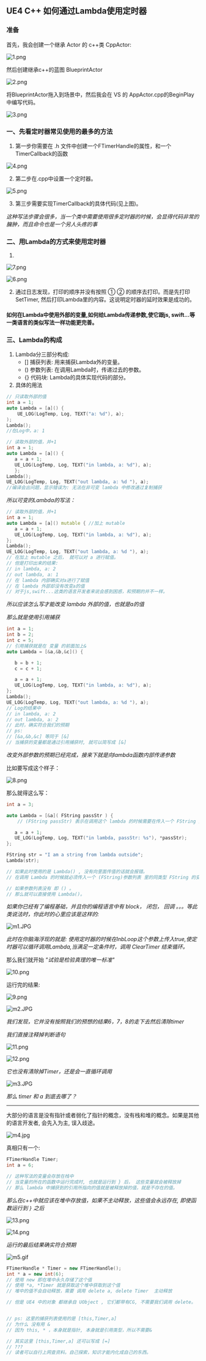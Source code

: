## UE4 C++ 如何通过Lambda使用定时器

### 准备
首先，我会创建一个继承 Actor 的 c++类 CppActor:

![1.png](https://raw.githubusercontent.com/Yuanjihua1/UE4LambdaPractice/master/img/1.png)

然后创建继承c++的蓝图 BlueprintActor

![2.png](https://raw.githubusercontent.com/Yuanjihua1/UE4LambdaPractice/master/img/2.png)

将BlueprintActor拖入到场景中，然后我会在 VS 的 AppActor.cpp的BeginPlay中编写代码。

![3.png](https://raw.githubusercontent.com/Yuanjihua1/UE4LambdaPractice/master/img/3.png)

### 一、先看定时器常见使用的最多的方法
1. 第一步你需要在 .h 文件中创建一个FTimerHandle的属性，和一个TimerCallback的函数

![4.png](https://raw.githubusercontent.com/Yuanjihua1/UE4LambdaPractice/master/img/4.png)

2. 第二步在.cpp中设置一个定时器。

![5.png](https://raw.githubusercontent.com/Yuanjihua1/UE4LambdaPractice/master/img/5.png)

3. 第三步需要实现TimerCallback的具体代码(见上图)。

*这种写法步骤会很多，当一个类中需要使用很多定时器的时候，会显得代码非常的臃肿，而且命令也是一个另人头疼的事*

### 二、用Lambda的方式来使用定时器
1. 

![7.png](https://raw.githubusercontent.com/Yuanjihua1/UE4LambdaPractice/master/img/7.png)

![6.png](https://raw.githubusercontent.com/Yuanjihua1/UE4LambdaPractice/master/img/6.png)

2. 通过日志发现，打印的顺序并没有按照 ① ② 的顺序去打印。而是先打印SetTimer, 然后打印Lambda里的内容。这说明定时器的延时效果是成功的。

#### 如何在Lambda中使用外部的变量,如何给Lambda传递参数,使它跟js, swift...等一类语言的类似写法一样功能更完善。

### 三、Lambda的构成
1. Lambda分三部分构成:
    -  [] 捕获列表: 用来捕获Lambda外的变量。
    -  () 参数列表: 在调用Lambda时，传递过去的参数。
    -  {} 代码块: Lambda的具体实现代码的部分。
2. 具体的用法
``` cpp
// 只读取外部的值
int a = 1;
auto Lambda = [a]() {
    UE_LOG(LogTemp, Log, TEXT("a: %d"), a);
);
Lambda();
//在Log中，a: 1
```

``` cpp
// 读取外部的值，并+1
int a = 1;
auto Lambda = [a]() {
   a = a + 1;
   UE_LOG(LogTemp, Log, TEXT("in lambda, a: %d"), a);
   };
Lambda();
UE_LOG(LogTemp, Log, TEXT("out lambda, a: %d "), a);
//编译会出问题，显示错误为: 无法在非可变 lambda 中修改通过复制捕获
```

*所以可变的Lambda的写法：*
``` cpp
// 读取外部的值，并+1
int a = 1;
auto Lambda = [a]() mutable { //加上 mutable
   a = a + 1;
   UE_LOG(LogTemp, Log, TEXT("in lambda, a: %d"), a);
};
Lambda();
UE_LOG(LogTemp, Log, TEXT("out lambda, a: %d "), a);
// 在加上 mutable 之后， 就可以对 a 进行赋值。
// 但是打印出来的结果: 
// in lambda, a: 2
// out lambda, a: 1
// 在 lambda 内部确实对a进行了赋值
// 在 lambda 外部却没有改变a的值
// 对于js,swift...这类的语言开发者来说会感到困惑，和预期的并不一样。
```

*所以应该怎么写才能改变 lambda 外部的值，也就是a的值*

*那么就是使用引用捕获*

``` cpp
int a = 1;
int b = 2;
int c = 5;
// 引用捕获就是在 变量 的前面加上&
auto Lambda = [&a,&b,&c]() {

   b = b + 1;
   c = c + 1;

   a = a + 1;
   UE_LOG(LogTemp, Log, TEXT("in lambda, a: %d"), a);
};
Lambda();
UE_LOG(LogTemp, Log, TEXT("out lambda, a: %d "), a);
// Log的结果中
// in lambda, a: 2
// out lambda, a: 2
// 此时，确实符合我们的预期
// ps: 
// [&a,&b,&c] 等同于 [&]
// 当捕获的变量都是通过引用捕获时, 就可以简写成 [&]
```

*改变外部参数的预期已经完成，接来下就是向lambda函数内部传递参数*

比如要写成这个样子：

![8.png](https://raw.githubusercontent.com/Yuanjihua1/UE4LambdaPractice/master/img/8.png)

那么就得这么写：
``` cpp
int a = 3;

auto Lambda = [&a]( FString passStr ) {
    // (FString passStr) 表示在调用这个 lambda 的时候需要在传入一个 FString 类型的参数

   a = a + 1;
   UE_LOG(LogTemp, Log, TEXT("in lambda, passStr: %s"), *passStr);
};

FString str = "I am a string from lambda outside";
Lambda(str);

// 如果此时使用的是 Lambda() , 没有向里面传值的话就会报错。
// 在调用 Lambda 的时候就必须传入一个 (FString)参数列表 里的同类型 FString 的变量；如果 (FString,int,float)参数列表 里的参数有多个, 那么也必须传入多个同类型的参数。

// 如果参数列表没有 即 () 。
// 那么就可以直接使用 Lambda()。
```

*如果你已经有了编程基础，并且你的编程语言中有 block， 闭包， 回调 。。。等此类说法时，你此时的心里应该是这样的:*

![m1.JPG](https://raw.githubusercontent.com/Yuanjihua1/UE4LambdaPractice/master/img/m1.JPG)

*此时在你脑海浮现的就是: 使用定时器的时候在InbLoop这个参数上传入true,使定时器可以循环调用Lambda,当满足一定条件时，调用 ClearTimer 结束循环。*

那么我们就开始 *"试验是检验真理的唯一标准"*

![10.png](https://raw.githubusercontent.com/Yuanjihua1/UE4LambdaPractice/master/img/10.png)

运行完的结果:

![9.png](https://raw.githubusercontent.com/Yuanjihua1/UE4LambdaPractice/master/img/9.png)

![m2.JPG](https://raw.githubusercontent.com/Yuanjihua1/UE4LambdaPractice/master/img/m2.JPG)

*我们发现，它并没有按照我们的预想的结果6，7，8的走下去然后清除timer*

*我们直接注释掉判断语句*

![11.png](https://raw.githubusercontent.com/Yuanjihua1/UE4LambdaPractice/master/img/11.png)

![12.png](https://raw.githubusercontent.com/Yuanjihua1/UE4LambdaPractice/master/img/12.png)

*它也没有清除掉Timer，还是会一直循环调用*

![m3.JPG](https://raw.githubusercontent.com/Yuanjihua1/UE4LambdaPractice/master/img/m3.JPG)

*那么 timer 和 a 到底去哪了？*

---

大部分的语言是没有指针或者弱化了指针的概念，没有栈和堆的概念。如果是其他的语言开发者, 会先入为主, 误入歧途。

![m4.jpg](https://raw.githubusercontent.com/Yuanjihua1/UE4LambdaPractice/master/img/m4.jpg)


 真相只有一个:

``` cpp
FTimerHandle Timer;
int a = 6;

// 这种写法的变量会存放在栈中
// 当变量的所在的函数中运行完成时, 也就是运行到 } 后， 这些变量就会被释放掉
// 那么 lambda 中捕获到的引用所指向的值就是被释放掉的值，就是不存在的值。
```

*那么在c++中就应该在堆中存放值，如果不主动释放，这些值会永远存在, 即使函数运行到 ```}``` 之后*

![13.png](https://raw.githubusercontent.com/Yuanjihua1/UE4LambdaPractice/master/img/13.png)

![14.png](https://raw.githubusercontent.com/Yuanjihua1/UE4LambdaPractice/master/img/14.png)

*运行的最后结果确实符合预期*

![m5.gif](https://raw.githubusercontent.com/Yuanjihua1/UE4LambdaPractice/master/img/m5.GIF)

``` cpp
FTimerHandle * Timer = new FTimerHandle();
int * a = new int(6);
// 使用 new 即在堆中永久存储了这个值
// 使用 *a, *Timer 就是获取这个堆中获取到这个值
// 堆中的值不会自动释放，需要 调用 delete a, delete Timer  主动释放

// 但是 UE4 中的对象 都继承自 UObject , 它们都带有CG, 不需要我们调用 delete。 


// ps: 这里的捕获列表使用的是 [this,Timer,a]
// 为什么 没有用 &
// 因为 this, * ，本身就是指针, 本身就是引用类型，所以不需要&

// 其实这里 [this,Timer,a] 还可以写成 [=]
// ???
// 读者可以自行上网查资料。自己探索，知识才能内化成自己的东西。
```